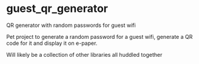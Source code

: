 # guest_qr_generator
QR generator with random passwords for guest wifi

Pet project to generate a random password for a guest wifi, generate a QR code for it and display it on e-paper.

Will likely be a collection of other libraries all huddled together
